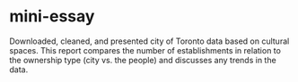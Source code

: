 # mini-essay
Downloaded, cleaned, and presented city of Toronto data based on cultural spaces.
This report compares the number of establishments in relation to the ownership type (city vs. the people) and discusses any trends in the data.
